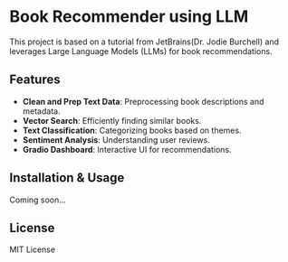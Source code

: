 # Book Recommender using LLM

This project is based on a tutorial from JetBrains(Dr. Jodie Burchell)  and leverages Large Language Models (LLMs) for book recommendations.

## Features
- **Clean and Prep Text Data**: Preprocessing book descriptions and metadata.
- **Vector Search**: Efficiently finding similar books.
- **Text Classification**: Categorizing books based on themes.
- **Sentiment Analysis**: Understanding user reviews.
- **Gradio Dashboard**: Interactive UI for recommendations.

## Installation & Usage
Coming soon...

## License
MIT License

